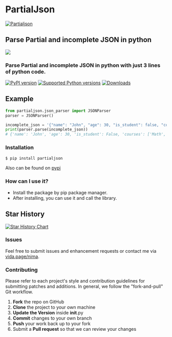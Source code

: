 # PartialJson

[![Partialjson](https://github.com/iw4p/partialjson/raw/main/images/partialjson.png
)](https://pypi.org/project/partialjson/)

## Parse Partial and incomplete JSON in python

![](https://github.com/iw4p/partialjson/raw/main/images/partialjson.gif)

### Parse Partial and incomplete JSON in python with just 3 lines of python code.

[![PyPI version](https://img.shields.io/pypi/v/partialjson.svg)](https://pypi.org/project/partialjson)
[![Supported Python versions](https://img.shields.io/pypi/pyversions/partialjson.svg)](#Installation)
[![Downloads](https://pepy.tech/badge/partialjson)](https://pepy.tech/project/partialjson)


## Example
```python
from partialjson.json_parser import JSONParser
parser = JSONParser()

incomplete_json = '{"name": "John", "age": 30, "is_student": false, "courses": ["Math", "Science"'
print(parser.parse(incomplete_json))
# {'name': 'John', 'age': 30, 'is_student': False, 'courses': ['Math', 'Science']}
```

### Installation

```sh
$ pip install partialjson
```
Also can be found on [pypi](https://pypi.org/project/partialjson/)

### How can I use it?
  - Install the package by pip package manager.
  - After installing, you can use it and call the library.

## Star History

[![Star History Chart](https://api.star-history.com/svg?repos=iw4p/partialjson&type=Date)](https://star-history.com/#iw4p/partialjson&Date)

### Issues
Feel free to submit issues and enhancement requests or contact me via [vida.page/nima](https://vida.page/nima).

### Contributing
Please refer to each project's style and contribution guidelines for submitting patches and additions. In general, we follow the "fork-and-pull" Git workflow.

 1. **Fork** the repo on GitHub
 2. **Clone** the project to your own machine
 3. **Update the Version** inside __init__.py
 4. **Commit** changes to your own branch
 5. **Push** your work back up to your fork
 6. Submit a **Pull request** so that we can review your changes